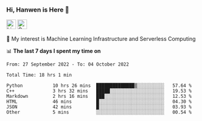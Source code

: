 ### Hi, Hanwen is Here 👋
<p>
	<a href="https://www.linkedin.com/in/liu-hanwen/"><img src="https://img.shields.io/badge/@hanwen-0A66C2?style=flat&logo=LinkedIn&logoColor=white" alt="Linkedin"  height="25px"/></a> 
	<a href="https://scholar.google.com/citations?user=HDF0su0AAAAJ"><img src="https://img.shields.io/badge/scholar-4385FE.svg?&style=plastic&logo=google-scholar&logoColor=white" alt="Google Scholar" height="25px"> </a>
</p>
🌱 My interest is Machine Learning Infrastructure and Serverless Computing

📊 **The last 7 days I spent my time on** 
<!--START_SECTION:waka-->

```text
From: 27 September 2022 - To: 04 October 2022

Total Time: 18 hrs 1 min

Python           10 hrs 26 mins  ██████████████▒░░░░░░░░░░   57.64 %
C++              3 hrs 32 mins   █████░░░░░░░░░░░░░░░░░░░░   19.53 %
Markdown         2 hrs 16 mins   ███░░░░░░░░░░░░░░░░░░░░░░   12.53 %
HTML             46 mins         █░░░░░░░░░░░░░░░░░░░░░░░░   04.30 %
JSON             42 mins         █░░░░░░░░░░░░░░░░░░░░░░░░   03.93 %
Other            5 mins          ░░░░░░░░░░░░░░░░░░░░░░░░░   00.54 %
```

<!--END_SECTION:waka-->


<!--
**david990917/david990917** is a ✨ _special_ ✨ repository because its `README.md` (this file) appears on your GitHub profile.

Here are some ideas to get you started:

- 🔭 I’m currently working on ...
- 🌱 I’m currently learning ...
- 👯 I’m looking to collaborate on ...
- 🤔 I’m looking for help with ...
- 💬 Ask me about ...
- 📫 How to reach me: ...
- 😄 Pronouns: ...
- ⚡ Fun fact: ...
-->
